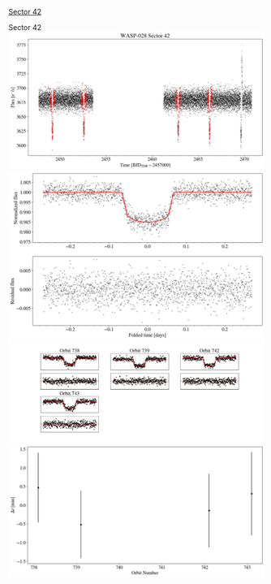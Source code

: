 [Sector 42](#sector42)

<a name = "sector42"></a>
Sector 42
![alt text](/tt/WASP-028_Sector_42/WASP-028_Sector_42_a_TimeSeries.png)
![alt text](/tt/WASP-028_Sector_42/WASP-028_Sector_42_b_FoldedLightCurve.png)
![alt text](/tt/WASP-028_Sector_42/WASP-028_Sector_42_b_IndividualTransitsWithFit.png)
![alt text](/tt/WASP-028_Sector_42/WASP-028_Sector_42_c_TimingResiduals.png)

